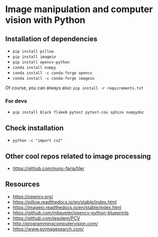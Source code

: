 # Image manipulation and computer vision with Python

## Installation of dependencies

- `pip install pillow`
- `pip install imageio`
- `pip install opencv-python`
- `conda install numpy`
- `conda install -c conda-forge opencv`
- `conda install -c conda-forge imageio`

Of course, you can always also: `pip install -r requirements.txt`

### For devs

- `pip install black flake8 pytest pytest-cov sphinx numpydoc`

## Check installation

- `python -c "import cv2"`

## Other cool repos related to image processing

- https://github.com/nuno-faria/tiler

## Resources

- https://opencv.org/
- https://pillow.readthedocs.io/en/stable/index.html
- https://imageio.readthedocs.io/en/stable/index.html
- https://github.com/mbeyeler/opencv-python-blueprints
- https://github.com/jesolem/PCV
- http://programmingcomputervision.com/
- https://www.pyimagesearch.com/
